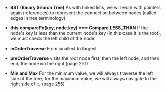 - **BST (Binary Search Tree)**
  As with linked lists, we will work with pointers again
  (references) to represent the connection between nodes
  (called edges in tree terminology).

- **this.compareFn(key, node.key) === Compare.LESS_THAN**
  If the node's key is less than the current node's key (in this case it is the root),
  we must check the left child of the node.

- **inOrderTraverse**
  From smallest to largest

- **preOrderTraverse**
  visits the root node first, then the left node, and then
  end, the node on the right (page 251)

- **Min and Max**
  For the minimum value, we will always traverse the left side of the
  tree; for the maximum value, we will always navigate to the right side of it. (page 255)
